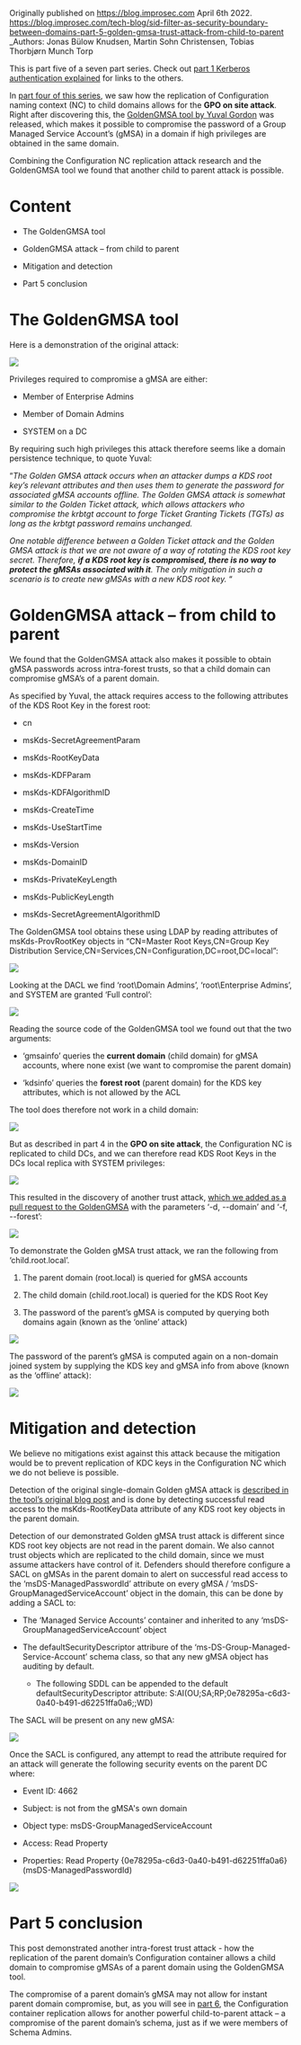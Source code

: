 Originally published on https://blog.improsec.com April 6th 2022.
https://blog.improsec.com/tech-blog/sid-filter-as-security-boundary-between-domains-part-5-golden-gmsa-trust-attack-from-child-to-parent
_Authors: Jonas Bülow Knudsen, Martin Sohn Christensen, Tobias Thorbjørn Munch Torp


This is part five of a seven part series. Check out [part 1 Kerberos authentication explained](https://improsec.com/tech-blog/o83i79jgzk65bbwn1fwib1ela0rl2d) for links to the others.

In [part four of this series](https://improsec.com/tech-blog/sid-filter-as-security-boundary-between-domains-part-4-bypass-sid-filtering-research), we saw how the replication of Configuration naming context (NC) to child domains allows for the **GPO on site attack**. Right after discovering this, the [GoldenGMSA tool by Yuval Gordon](https://www.semperis.com/blog/golden-gmsa-attack/) was released, which makes it possible to compromise the password of a Group Managed Service Account’s (gMSA) in a domain if high privileges are obtained in the same domain.

Combining the Configuration NC replication attack research and the GoldenGMSA tool we found that another child to parent attack is possible.

# Content

- The GoldenGMSA tool
    
- GoldenGMSA attack – from child to parent
    
- Mitigation and detection
    
- Part 5 conclusion
    

# The GoldenGMSA tool

Here is a demonstration of the original attack:

![](https://images.squarespace-cdn.com/content/v1/5bbb4a7301232c6e6c8757fa/99fd17e3-c064-4e96-8575-20b956001c1b/Picture2.png)

Privileges required to compromise a gMSA are either:

- Member of Enterprise Admins
    
- Member of Domain Admins
    
- SYSTEM on a DC
    

By requiring such high privileges this attack therefore seems like a domain persistence technique, to quote Yuval:

“_The Golden GMSA attack occurs when an attacker dumps a KDS root key’s relevant attributes and then uses them to generate the password for associated gMSA accounts offline. The Golden GMSA attack is somewhat similar to the Golden Ticket attack, which allows attackers who compromise the krbtgt account to forge Ticket Granting Tickets (TGTs) as long as the krbtgt password remains unchanged._ 

_One notable difference between a Golden Ticket attack and the Golden GMSA attack is that we are not aware of a way of rotating the KDS root key secret. Therefore,_ **_if a KDS root key is compromised, there is no way to protect the gMSAs associated with it_**_. The only mitigation in such a scenario is to create new gMSAs with a new KDS root key._ “

# GoldenGMSA attack – from child to parent

We found that the GoldenGMSA attack also makes it possible to obtain gMSA passwords across intra-forest trusts, so that a child domain can compromise gMSA’s of a parent domain.

As specified by Yuval, the attack requires access to the following attributes of the KDS Root Key in the forest root:

- cn
    
- msKds-SecretAgreementParam
    
- msKds-RootKeyData
    
- msKds-KDFParam
    
- msKds-KDFAlgorithmID
    
- msKds-CreateTime
    
- msKds-UseStartTime
    
- msKds-Version
    
- msKds-DomainID
    
- msKds-PrivateKeyLength
    
- msKds-PublicKeyLength
    
- msKds-SecretAgreementAlgorithmID
    

The GoldenGMSA tool obtains these using LDAP by reading attributes of msKds-ProvRootKey objects in “CN=Master Root Keys,CN=Group Key Distribution Service,CN=Services,CN=Configuration,DC=root,DC=local”:

![](https://images.squarespace-cdn.com/content/v1/5bbb4a7301232c6e6c8757fa/0690893f-586d-4365-bc81-385ec1250f5b/Picture3.png)

Looking at the DACL we find ‘root\Domain Admins’, ‘root\Enterprise Admins’, and SYSTEM are granted ‘Full control’:

![](https://images.squarespace-cdn.com/content/v1/5bbb4a7301232c6e6c8757fa/3344afde-eaf6-47ba-ba88-5ed0c5d41352/Picture5.png)

Reading the source code of the GoldenGMSA tool we found out that the two arguments:

- ‘gmsainfo’ queries the **current domain** (child domain) for gMSA accounts, where none exist (we want to compromise the parent domain)
    
- ‘kdsinfo’ queries the **forest root** (parent domain) for the KDS key attributes, which is not allowed by the ACL
    

The tool does therefore not work in a child domain:

![](https://images.squarespace-cdn.com/content/v1/5bbb4a7301232c6e6c8757fa/37f38049-2914-492a-9af7-f5e53a009d9b/Picture7.png)

But as described in part 4 in the **GPO on site attack**, the Configuration NC is replicated to child DCs, and we can therefore read KDS Root Keys in the DCs local replica with SYSTEM privileges:

![](https://images.squarespace-cdn.com/content/v1/5bbb4a7301232c6e6c8757fa/20260d9f-f63c-4a45-a95c-eb7b358a680c/Picture8.png)

This resulted in the discovery of another trust attack, [which we added as a pull request to the GoldenGMSA](https://github.com/Semperis/GoldenGMSA/pull/6) with the parameters ‘-d, --domain’ and ‘-f, --forest’:

![](https://images.squarespace-cdn.com/content/v1/5bbb4a7301232c6e6c8757fa/b68ad4cd-471f-4198-a606-4a0fa8afc9a7/Picture9.png)

To demonstrate the Golden gMSA trust attack, we ran the following from ‘child.root.local’.

1. The parent domain (root.local) is queried for gMSA accounts
    
2. The child domain (child.root.local) is queried for the KDS Root Key
    
3. The password of the parent’s gMSA is computed by querying both domains again (known as the ‘online’ attack)
    

![](https://images.squarespace-cdn.com/content/v1/5bbb4a7301232c6e6c8757fa/3b83eaa6-3a65-404e-ba2e-0251d331ae5b/Picture5.png)

The password of the parent’s gMSA is computed again on a non-domain joined system by supplying the KDS key and gMSA info from above (known as the ‘offline’ attack):

![](https://images.squarespace-cdn.com/content/v1/5bbb4a7301232c6e6c8757fa/760a9d5d-d8d4-4579-a07d-cee562ae41aa/Picture7.png)

# Mitigation and detection

We believe no mitigations exist against this attack because the mitigation would be to prevent replication of KDC keys in the Configuration NC which we do not believe is possible.

Detection of the original single-domain Golden gMSA attack is [described in the tool’s original blog post](https://www.semperis.com/blog/golden-gmsa-attack/) and is done by detecting successful read access to the msKds-RootKeyData attribute of any KDS root key objects in the parent domain.

Detection of our demonstrated Golden gMSA trust attack is different since KDS root key objects are not read in the parent domain. We also cannot trust objects which are replicated to the child domain, since we must assume attackers have control of it. Defenders should therefore configure a SACL on gMSAs in the parent domain to alert on successful read access to the ‘msDS-ManagedPasswordId’ attribute on every gMSA / ‘msDS-GroupManagedServiceAccount’ object in the domain, this can be done by adding a SACL to:

- The ‘Managed Service Accounts’ container and inherited to any ‘msDS-GroupManagedServiceAccount’ object
    
- The defaultSecurityDescriptor attribure of the ‘ms-DS-Group-Managed-Service-Account’ schema class, so that any new gMSA object has auditing by default.
    
    - The following SDDL can be appended to the default defaultSecurityDescriptor attribute: S:AI(OU;SA;RP;0e78295a-c6d3-0a40-b491-d62251ffa0a6;;WD)
        

The SACL will be present on any new gMSA:

![](https://images.squarespace-cdn.com/content/v1/5bbb4a7301232c6e6c8757fa/f85a041d-23d0-42b1-ab97-9ddb2650ee8d/Picture11.png)

Once the SACL is configured, any attempt to read the attribute required for an attack will generate the following security events on the parent DC where:

- Event ID: 4662
    
- Subject: is not from the gMSA's own domain
    
- Object type: msDS-GroupManagedServiceAccount
    
- Access: Read Property
    
- Properties: Read Property {0e78295a-c6d3-0a40-b491-d62251ffa0a6} (msDS-ManagedPasswordId)
    

![](https://images.squarespace-cdn.com/content/v1/5bbb4a7301232c6e6c8757fa/cb577d1b-b17e-44b2-803e-7b1dae036b17/Picture12.png)

# Part 5 conclusion

This post demonstrated another intra-forest trust attack - how the replication of the parent domain’s Configuration container allows a child domain to compromise gMSAs of a parent domain using the GoldenGMSA tool.

The compromise of a parent domain’s gMSA may not allow for instant parent domain compromise, but, as you will see in [part 6](https://improsec.com/tech-blog/sid-filter-as-security-boundary-between-domains-part-6-schema-change-trust-attack-from-child-to-parent), the Configuration container replication allows for another powerful child-to-parent attack – a compromise of the parent domain’s schema, just as if we were members of Schema Admins.